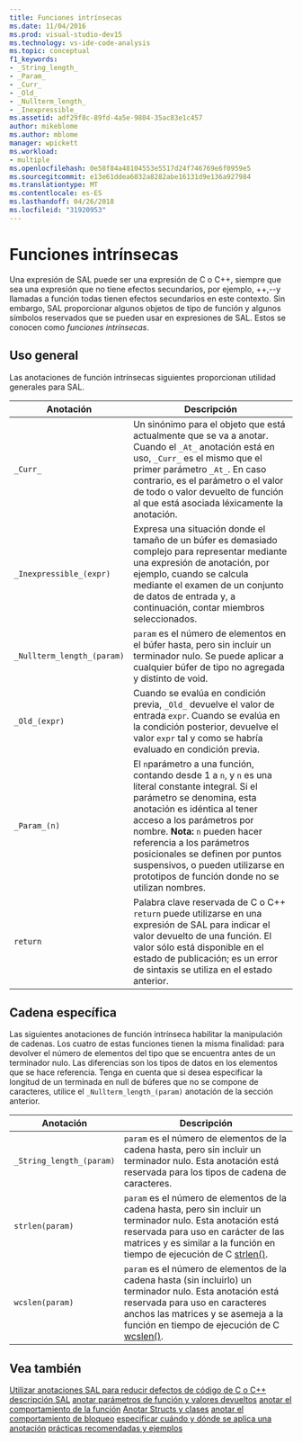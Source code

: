 ```yaml
---
title: Funciones intrínsecas
ms.date: 11/04/2016
ms.prod: visual-studio-dev15
ms.technology: vs-ide-code-analysis
ms.topic: conceptual
f1_keywords:
- _String_length_
- _Param_
- _Curr_
- _Old_
- _Nullterm_length_
- _Inexpressible_
ms.assetid: adf29f8c-89fd-4a5e-9804-35ac83e1c457
author: mikeblome
ms.author: mblome
manager: wpickett
ms.workload:
- multiple
ms.openlocfilehash: 0e58f84a48104553e5517d24f746769e6f0959e5
ms.sourcegitcommit: e13e61ddea6032a8282abe16131d9e136a927984
ms.translationtype: MT
ms.contentlocale: es-ES
ms.lasthandoff: 04/26/2018
ms.locfileid: "31920953"
---
```

# <a name="intrinsic-functions"></a>Funciones intrínsecas
Una expresión de SAL puede ser una expresión de C o C++, siempre que sea una expresión que no tiene efectos secundarios, por ejemplo, ++,--y llamadas a función todas tienen efectos secundarios en este contexto.  Sin embargo, SAL proporcionar algunos objetos de tipo de función y algunos símbolos reservados que se pueden usar en expresiones de SAL. Estos se conocen como *funciones intrínsecas*.

## <a name="general-purpose"></a>Uso general
 Las anotaciones de función intrínsecas siguientes proporcionan utilidad generales para SAL.

|Anotación|Descripción|
|----------------|-----------------|
|`_Curr_`|Un sinónimo para el objeto que está actualmente que se va a anotar.  Cuando el `_At_` anotación está en uso, `_Curr_` es el mismo que el primer parámetro `_At_`.  En caso contrario, es el parámetro o el valor de todo o valor devuelto de función al que está asociada léxicamente la anotación.|
|`_Inexpressible_(expr)`|Expresa una situación donde el tamaño de un búfer es demasiado complejo para representar mediante una expresión de anotación, por ejemplo, cuando se calcula mediante el examen de un conjunto de datos de entrada y, a continuación, contar miembros seleccionados.|
|`_Nullterm_length_(param)`|`param` es el número de elementos en el búfer hasta, pero sin incluir un terminador nulo. Se puede aplicar a cualquier búfer de tipo no agregada y distinto de void.|
|`_Old_(expr)`|Cuando se evalúa en condición previa, `_Old_` devuelve el valor de entrada `expr`.  Cuando se evalúa en la condición posterior, devuelve el valor `expr` tal y como se habría evaluado en condición previa.|
|`_Param_(n)`|El `n`parámetro a una función, contando desde 1 a `n`, y `n` es una literal constante integral. Si el parámetro se denomina, esta anotación es idéntica al tener acceso a los parámetros por nombre. **Nota:** `n` pueden hacer referencia a los parámetros posicionales se definen por puntos suspensivos, o pueden utilizarse en prototipos de función donde no se utilizan nombres.  |
|`return`|Palabra clave reservada de C o C++ `return` puede utilizarse en una expresión de SAL para indicar el valor devuelto de una función.  El valor sólo está disponible en el estado de publicación; es un error de sintaxis se utiliza en el estado anterior.|

## <a name="string-specific"></a>Cadena específica
 Las siguientes anotaciones de función intrínseca habilitar la manipulación de cadenas. Los cuatro de estas funciones tienen la misma finalidad: para devolver el número de elementos del tipo que se encuentra antes de un terminador nulo. Las diferencias son los tipos de datos en los elementos que se hace referencia. Tenga en cuenta que si desea especificar la longitud de un terminada en null de búferes que no se compone de caracteres, utilice el `_Nullterm_length_(param)` anotación de la sección anterior.

|Anotación|Descripción|
|----------------|-----------------|
|`_String_length_(param)`|`param` es el número de elementos de la cadena hasta, pero sin incluir un terminador nulo. Esta anotación está reservada para los tipos de cadena de caracteres.|
|`strlen(param)`|`param` es el número de elementos de la cadena hasta, pero sin incluir un terminador nulo. Esta anotación está reservada para uso en carácter de las matrices y es similar a la función en tiempo de ejecución de C [strlen()](/cpp/c-runtime-library/reference/strlen-wcslen-mbslen-mbslen-l-mbstrlen-mbstrlen-l).|
|`wcslen(param)`|`param` es el número de elementos de la cadena hasta (sin incluirlo) un terminador nulo. Esta anotación está reservada para uso en caracteres anchos las matrices y se asemeja a la función en tiempo de ejecución de C [wcslen()](/cpp/c-runtime-library/reference/strlen-wcslen-mbslen-mbslen-l-mbstrlen-mbstrlen-l).|

## <a name="see-also"></a>Vea también
 [Utilizar anotaciones SAL para reducir defectos de código de C o C++](../code-quality/using-sal-annotations-to-reduce-c-cpp-code-defects.md) [descripción SAL](../code-quality/understanding-sal.md) [anotar parámetros de función y valores devueltos](../code-quality/annotating-function-parameters-and-return-values.md) [anotar el comportamiento de la función](../code-quality/annotating-function-behavior.md) [Anotar Structs y clases](../code-quality/annotating-structs-and-classes.md) [anotar el comportamiento de bloqueo](../code-quality/annotating-locking-behavior.md) [especificar cuándo y dónde se aplica una anotación](../code-quality/specifying-when-and-where-an-annotation-applies.md) [prácticas recomendadas y ejemplos](../code-quality/best-practices-and-examples-sal.md)